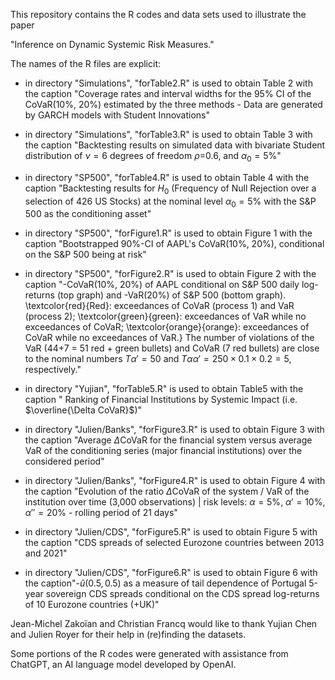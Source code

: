 This repository contains the R codes and data sets used to illustrate the paper

"Inference on Dynamic Systemic Risk Measures."

The names of the R files are explicit: 

- in directory "Simulations", "forTable2.R" is used to obtain Table 2 with the caption "Coverage rates and interval widths for the 95\% CI of the CoVaR(10\%, 20\%) estimated by the three methods - Data are generated by GARCH models with Student Innovations"

- in directory "Simulations", "forTable3.R" is used to obtain Table 3 with the caption "Backtesting
results on simulated data  with bivariate Student distribution of $\nu=6$ degrees of freedom $\rho$=0.6, and $\alpha_0=5\%$"

- in directory "SP500", "forTable4.R" is used to obtain Table 4 with the caption "Backtesting results  for $H_0$ (Frequency of Null Rejection over a selection of 426 US Stocks) at the nominal level $\alpha_0=5\%$ with the S\&P 500 as the conditioning asset"

- in directory "SP500", "forFigure1.R" is used to obtain Figure 1 with the caption "Bootstrapped 90\%-CI of AAPL's CoVaR(10\%, 20\%), conditional on the S\&P 500 being at risk"

- in directory "SP500", "forFigure2.R" is used to obtain Figure 2 with the caption "-CoVaR(10\%, 20\%) of AAPL conditional on S\&P 500 daily log-returns (top graph) and -VaR(20\%) of S\&P 500 (bottom graph).
\textcolor{red}{Red}: exceedances of CoVaR (process 1) and VaR (process 2); \textcolor{green}{green}: exceedances of VaR while no exceedances of CoVaR; \textcolor{orange}{orange}: exceedances of CoVaR while no exceedances of VaR.} The number of violations of the VaR (44+7 = 51  red + green bullets) and CoVaR (7 red bullets) are close to the nominal numbers
$T \alpha'  = 50$ and $T \alpha \alpha'= 250 \times 0.1 \times 0.2 = 5$, respectively."


- in directory "Yujian", "forTable5.R" is used to obtain Table5 with the caption " Ranking of Financial Institutions by Systemic Impact (i.e. $\overline{\Delta CoVaR}$)"


- in directory "Julien/Banks", "forFigure3.R" is used to obtain Figure 3 with the caption "Average $\Delta$CoVaR for the financial system versus average VaR of the conditioning series (major financial institutions) over the considered period"

- in directory "Julien/Banks", "forFigure4.R" is used to obtain Figure 4 with the caption "Evolution of the ratio $\Delta$CoVaR of the system / VaR of the institution over time (3,000 observations) | risk levels: $\alpha=5\%$, $\alpha'=10\%$, $\alpha''=20\%$ - rolling period of 21 days"

- in directory "Julien/CDS", "forFigure5.R" is used to obtain Figure 5 with the caption "CDS spreads of selected Eurozone countries between 2013 and 2021"

- in directory "Julien/CDS", "forFigure6.R" is used to obtain Figure 6 with the caption"-$\hat{u}(0.5, 0.5)$ as a measure of tail dependence of Portugal 5-year sovereign CDS spreads conditional on the CDS spread log-returns of 10 Eurozone countries (+UK)"

Jean-Michel Zakoïan and Christian Francq would like to thank Yujian Chen and Julien Royer for their help in (re)finding the datasets. 

Some portions of the R codes were generated with assistance from ChatGPT, an AI language model developed by OpenAI.
